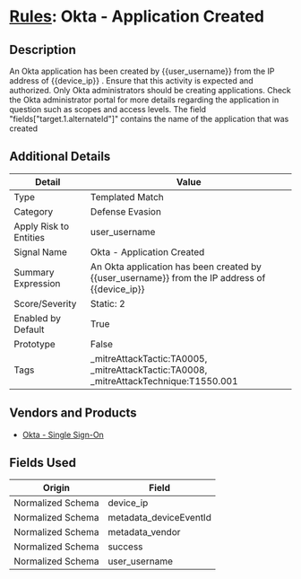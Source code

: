 # [Rules](README.md): Okta - Application Created

## Description
An Okta application has been created by {{user_username}} from the IP address of {{device_ip}} . Ensure that this activity is expected and authorized. Only Okta administrators should be creating applications. Check the Okta administrator portal for more details regarding the application in question such as scopes and access levels. The field "fields["target.1.alternateId"]" contains the name of the application that was created

## Additional Details
|Detail|Value|
|----|----|
|Type|Templated Match|
|Category|Defense Evasion|
|Apply Risk to Entities|user_username|
|Signal Name|Okta - Application Created|
|Summary Expression|An Okta application has been created by {{user_username}} from the IP address of {{device_ip}}|
|Score/Severity|Static: 2|
|Enabled by Default|True|
|Prototype|False|
|Tags|_mitreAttackTactic:TA0005, _mitreAttackTactic:TA0008, _mitreAttackTechnique:T1550.001|
## Vendors and Products
- [Okta - Single Sign-On](../products/51278354-d6b5-4c8e-a8fd-8197df334e67.md)


## Fields Used

|Origin|Field|
|----|----|
|Normalized Schema|device_ip|
|Normalized Schema|metadata_deviceEventId|
|Normalized Schema|metadata_vendor|
|Normalized Schema|success|
|Normalized Schema|user_username|


